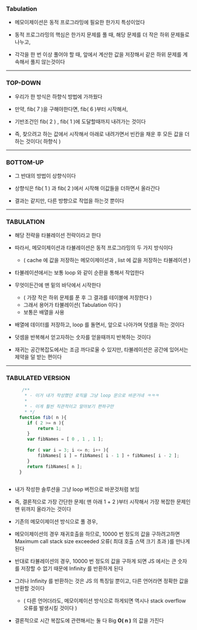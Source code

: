 ### Tabulation

- 메모이제이션은 동적 프로그라밍에 필요한 한가지 특성이었다


- 동적 프로그라밍의 핵심은 한가지 문제를 풀 때, 해당 문제를 더 작은 하위 문제들로 나누고, 


- 각각을 한 번 이상 풀어야 할 때, 앞에서 계산한 값을 저장해서 같은 하위 문제를 계속해서 풀지 않는것이다

---

### TOP-DOWN

- 우리가 한 방식은 하향식 방법에 가까웠다


- 만약, fib( 7 )을 구해야한다면, fib( 6 )부터 시작해서, 


- 기반조건인 fib( 2 ) , fib( 1 )에 도달할때까지 내려가는 것이다


- 즉, 찾으려고 하는 값에서 시작해서 아래로 내려가면서 빈칸을 채운 후 모든 값을 더하는 것이다( 하향식 )

---

### BOTTOM-UP

- 그 반대의 방법이 상향식이다


- 상향식은 fib( 1 ) 과 fib( 2 )에서 시작해 이값들을 더하면서 올라간다


- 결과는 같지만, 다른 방향으로 작업을 하는것 뿐이다

---

### TABULATION

- 해당 전략을 타뷸레이션 전략이라고 한다


- 따라서, 메모이제이션과 타뷸레이션은 동적 프로그라밍의 두 가지 방식이다
  - ( cache 에 값을 저장하는 메모이제이션과 , list 에 값을 저장하는 타뷸레이션 )


- 타뷸레이션에서는 보통 loop 와 같이 순환을 통해서 작업한다


- 무엇이든간에 맨 밑의 바닥에서 시작한다
  - ( 가장 작은 하위 문제를 푼 후 그 결과를 테이블에 저장한다 )
  - 그래서 용어가 타뷸레이션( Tabulation 이다 )
  - 보통은 배열을 사용


- 배열에 데이터를 저장하고, loop 를 돌면서, 앞으로 나아가며 덧셈을 하는 것이다


- 덧셈을 반복해서 얻고자하는 숫자를 얻을때까지 반복하는 것이다


- 재귀는 공간복잡도에서는 조금 까다로울 수 있지만, 타뷸레이션은 공간에 있어서는 제약을 덜 받는 편이다

---

### TABULATED VERSION

````javascript
      /**  
       * - 이거 내가 작성했던 로직을 그냥 loop 문으로 바꾼거네 ㅋㅋㅋ
       * 
       * - 이게 훨씬 직관적이고 알아보기 편하구만 
       * */
     function fib( n ){
        if ( 2 >= n ){
            return 1;
        }
        var fibNames = [ 0 , 1 , 1 ];
        
        for ( var i = 3; i <= n; i++ ){
            fibNames[ i ] = fibNames[ i - 1 ] + fibNames[ i - 2 ];
        }
        return fibNames[ n ];
     }
     
````

- 내가 작성한 솔루션을 그냥 loop 버전으로 바꾼것처럼 보임


- 즉, 결론적으로 가장 간단한 문제( 맨 아래 1 + 2 )부터 시작해서 가장 복잡한 문제인 맨 위까지 올라가는 것이다


- 기존의 메모이제이션 방식으로 풀 경우,


- 메모이제이션의 경우 재귀호출을 하므로, 10000 번 정도의 값을 구하려고하면 Maximum call stack size exceeded 오류( 최대 호출 스택 크기 초과 )를 만나게된다


- 반대로 타뷸레이션의 경우, 10000 번 정도의 값을 구하게 되면 JS 에서는 큰 숫자를 저장할 수 없기 때문에 Infinity 를 반환하게 된다


- 그러나 Infinity 를 반환하는 것은 JS 의 특징일 뿐이고, 다른 언어라면 정확한 값을 반환할 것이다
  - ( 다른 언어더라도, 메모이제이션 방식으로 하게되면 역시나 stack overflow 오류를 발생시킬 것이다 )


- 결론적으로 시간 복잡도에 관련해서는 둘 다 Big **O( n )** 의 값을 가진다